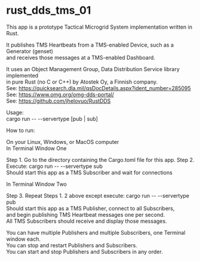 # rust_dds_tms_01
This app is a prototype Tactical Microgrid System implementation written in Rust.  

It publishes TMS Heartbeats from a TMS-enabled Device, such as a Generator (genset)  
and receives those messages at a TMS-enabled Dashboard.  

It uses an Object Management Group, Data Distribution Service library implemented  
in pure Rust (no C or C++) by Atostek Oy, a Finnish company.  
See: https://quicksearch.dla.mil/qsDocDetails.aspx?ident_number=285095  
See: https://www.omg.org/omg-dds-portal/  
See: https://github.com/jhelovuo/RustDDS  

Usage:  
  cargo run -- --servertype [pub | sub]  

How to run:  
 
On your Linux, Windows, or MacOS computer  
In Terminal Window One  

Step 1. Go to the directory containing the Cargo.toml file for this app. 
Step 2. Execute: cargo run -- --servertype sub  
        Should start this app as a TMS Subscriber and wait for connections  
 
In Terminal Window Two  
 
Step 3. Repeat Steps 1. 2 above except execute: cargo run -- --servertype pub  
        Should start this app as a TMS Publisher, connect to all Subscribers,  
        and begin publishing TMS Heartbeat messages one per second.  
        All TMS Subscribers should receive and display those messages.  

You can have multiple Publishers and multiple Subscribers, one Terminal window each.  
You can stop and restart Publishers and Subscribers.  
You can start and stop Publishers and Subscribers in any order.  
